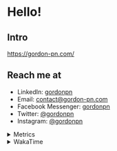 # Hello!

## Intro

<https://gordon-pn.com/>

## Reach me at

- LinkedIn: [gordonpn](https://www.linkedin.com/in/gordonpn/)
- Email: [contact@gordon-pn.com](mailto:contact@gordon-pn.com)
- Facebook Messenger: [gordonpn](https://www.messenger.com/t/Gordonpn)
- Twitter: [@gordonpn](https://twitter.com/Gordonpn)
- Instagram: [@gordonpn](https://www.instagram.com/gordonpn/)

<details>
  <summary>Metrics</summary>

  <img align="center" src="https://github.com/gordonpn/gordonpn/blob/master/github-metrics.svg" alt="GitHub Metrics">

</details>

<details>
  <summary>WakaTime</summary>

  <!--START_SECTION:waka-->
📊 **This Week I Spent My Time On** 

```text
💬 Programming Languages: 
Other                    17 hrs 48 mins      ████████████████████████░   94.18 % 
Java                     33 mins             █░░░░░░░░░░░░░░░░░░░░░░░░   02.96 % 
textmate                 17 mins             ░░░░░░░░░░░░░░░░░░░░░░░░░   01.54 % 
Python                   9 mins              ░░░░░░░░░░░░░░░░░░░░░░░░░   00.88 % 
CSV                      1 min               ░░░░░░░░░░░░░░░░░░░░░░░░░   00.15 % 

🔥 Editors: 
Chrome                   10 hrs 48 mins      ██████████████░░░░░░░░░░░   57.14 % 
Slack                    3 hrs 27 mins       █████░░░░░░░░░░░░░░░░░░░░   18.31 % 
Firefox                  1 hr 3 mins         █░░░░░░░░░░░░░░░░░░░░░░░░   05.57 % 
IntelliJ IDEA            52 mins             █░░░░░░░░░░░░░░░░░░░░░░░░   04.62 % 
iTerm2                   43 mins             █░░░░░░░░░░░░░░░░░░░░░░░░   03.83 % 
```


 Last Updated on 15/10/2025 10:28:03 UTC
<!--END_SECTION:waka-->
</details>
